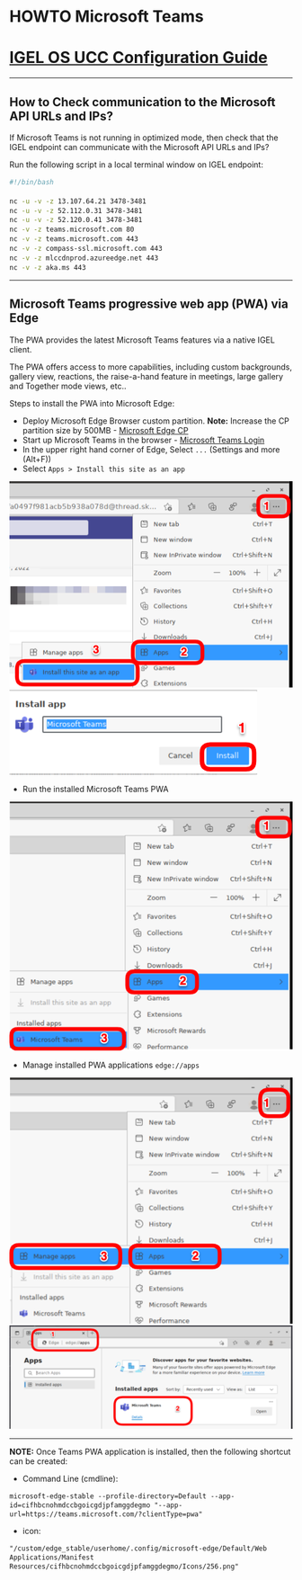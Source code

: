 # HOWTO Microsoft Teams

# [IGEL OS UCC Configuration Guide](http://files.igelcommunity.com/igelos_ucc_guide.pdf)
-----

## How to Check communication to the Microsoft API URLs and IPs?

If Microsoft Teams is not running in optimized mode, then check that the IGEL endpoint can communicate with the Microsoft API URLs and IPs?

Run the following script in a local terminal window on IGEL endpoint:

```bash
#!/bin/bash

nc -u -v -z 13.107.64.21 3478-3481
nc -u -v -z 52.112.0.31 3478-3481
nc -u -v -z 52.120.0.41 3478-3481
nc -v -z teams.microsoft.com 80
nc -v -z teams.microsoft.com 443
nc -v -z compass-ssl.microsoft.com 443
nc -v -z mlccdnprod.azureedge.net 443
nc -v -z aka.ms 443
  ```

-----  

## Microsoft Teams progressive web app (PWA) via Edge

The PWA provides the latest Microsoft Teams features via a native IGEL client.

The PWA offers access to more capabilities, including custom backgrounds, gallery view, reactions, the raise-a-hand feature in meetings, large gallery and Together mode views, etc..

Steps to install the PWA into Microsoft Edge:

- Deploy Microsoft Edge Browser custom partition. **Note:** Increase the CP partition size by 500MB - [Microsoft Edge CP](https://github.com/IGEL-Community/IGEL-Custom-Partitions/tree/master/CP_Source/Browsers/Microsoft_Edge_stable)
- Start up Microsoft Teams in the browser - [Microsoft Teams Login](https://teams.microsoft.com)
- In the upper right hand corner of Edge, Select `...` (Settings and more (Alt+F))
- Select `Apps > Install this site as an app`

![Install-this-site-as-an-app](Images/HOWTO-Microsoft-Teams-01.png)
![Install-app](Images/HOWTO-Microsoft-Teams-02.png)

- Run the installed Microsoft Teams PWA

![Run-PWA-app](Images/HOWTO-Microsoft-Teams-03.png)

- Manage installed PWA applications `edge://apps`

![Manage-PWA-apps](Images/HOWTO-Microsoft-Teams-04.png)
![Manage-PWA-Teams-app](Images/HOWTO-Microsoft-Teams-05.png)

-----

**NOTE:** Once Teams PWA application is installed, then the following shortcut can be created:


- Command Line (cmdline):

```
microsoft-edge-stable --profile-directory=Default --app-id=cifhbcnohmdccbgoicgdjpfamggdegmo "--app-url=https://teams.microsoft.com/?clientType=pwa"
  ```

- icon:

```
"/custom/edge_stable/userhome/.config/microsoft-edge/Default/Web Applications/Manifest Resources/cifhbcnohmdccbgoicgdjpfamggdegmo/Icons/256.png"
  ```

